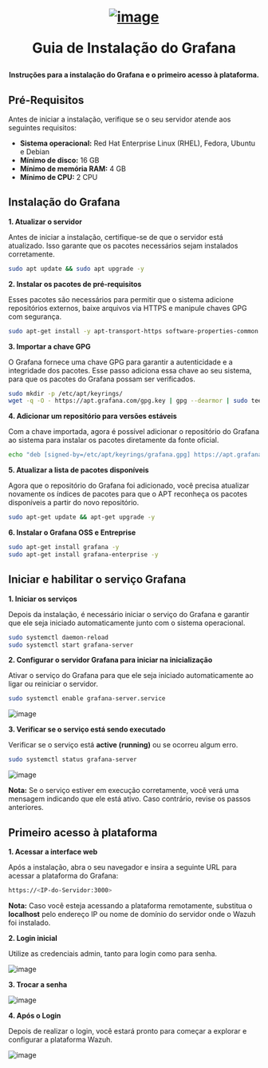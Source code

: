 <h1 align="center">

[![image](https://github.com/user-attachments/assets/012db8db-ae41-4a8e-b510-89886de09a2d)](https://grafana.com/)

Guia de Instalação do Grafana

</h1>

<h4 align="center">

Instruções para a instalação do Grafana e o primeiro acesso à plataforma.

</h4>

## Pré-Requisitos

Antes de iniciar a instalação, verifique se o seu servidor atende aos seguintes requisitos:

- **Sistema operacional:** Red Hat Enterprise Linux (RHEL), Fedora, Ubuntu e Debian
- **Mínimo de disco:** 16 GB
- **Mínimo de memória RAM:** 4 GB
- **Mínimo de CPU:** 2 CPU


## Instalação do Grafana

**1. Atualizar o servidor**

Antes de iniciar a instalação, certifique-se de que o servidor está atualizado. Isso garante que os pacotes necessários sejam instalados corretamente.
```bash
sudo apt update && sudo apt upgrade -y
```

**2. Instalar os pacotes de pré-requisitos**

Esses pacotes são necessários para permitir que o sistema adicione repositórios externos, baixe arquivos via HTTPS e manipule chaves GPG com segurança.
```bash
sudo apt-get install -y apt-transport-https software-properties-common wget
```

**3. Importar a chave GPG**

O Grafana fornece uma chave GPG para garantir a autenticidade e a integridade dos pacotes. Esse passo adiciona essa chave ao seu sistema, para que os pacotes do Grafana possam ser verificados.
```bash
sudo mkdir -p /etc/apt/keyrings/
wget -q -O - https://apt.grafana.com/gpg.key | gpg --dearmor | sudo tee /etc/apt/keyrings/grafana.gpg > /dev/null
```

**4. Adicionar um repositório para versões estáveis**

Com a chave importada, agora é possível adicionar o repositório do Grafana ao sistema para instalar os pacotes diretamente da fonte oficial.
```bash
echo "deb [signed-by=/etc/apt/keyrings/grafana.gpg] https://apt.grafana.com stable main" | sudo tee -a /etc/apt/sources.list.d/grafana.list
```

**5. Atualizar a lista de pacotes disponíveis**

Agora que o repositório do Grafana foi adicionado, você precisa atualizar novamente os índices de pacotes para que o APT reconheça os pacotes disponíveis a partir do novo repositório.
```bash
sudo apt-get update && apt-get upgrade -y
```

**6. Instalar o Grafana OSS e Entreprise**

```bash
sudo apt-get install grafana -y
sudo apt-get install grafana-enterprise -y
```


## Iniciar e habilitar o serviço Grafana

**1. Iniciar os serviços**

Depois da instalação, é necessário iniciar o serviço do Grafana e garantir que ele seja iniciado automaticamente junto com o sistema operacional.
```bash
sudo systemctl daemon-reload
sudo systemctl start grafana-server
```

**2. Configurar o servidor Grafana para iniciar na inicialização**

Ativar o serviço do Grafana para que ele seja iniciado automaticamente ao ligar ou reiniciar o servidor.
```bash
sudo systemctl enable grafana-server.service
```

![image](https://github.com/user-attachments/assets/a23bbd1d-7f2e-4a15-87f3-3064cba765b7)

**3. Verificar se o serviço está sendo executado**

Verificar se o serviço está **active (running)** ou se ocorreu algum erro.
```bash
sudo systemctl status grafana-server
```

![image](https://github.com/user-attachments/assets/7d6ac3b6-c8b6-4001-a7cd-c9c32473f744)

**Nota:** Se o serviço estiver em execução corretamente, você verá uma mensagem indicando que ele está ativo. Caso contrário, revise os passos anteriores.

## Primeiro acesso à plataforma
**1. Acessar a interface web**

Após a instalação, abra o seu navegador e insira a seguinte URL para acessar a plataforma do Grafana:
```bash
https://<IP-do-Servidor:3000>
```
**Nota:** Caso você esteja acessando a plataforma remotamente, substitua o **localhost** pelo endereço IP ou nome de domínio do servidor onde o Wazuh foi instalado.

**2. Login inicial**

Utilize as credenciais admin, tanto para login como para senha.

![image](https://github.com/user-attachments/assets/fa85656b-8335-4a6e-a53a-16b5514b56b6)

**3. Trocar a senha**

![image](https://github.com/user-attachments/assets/356056b6-8854-47cc-99be-6ca8de42c5f1)


**4. Após o Login**

Depois de realizar o login, você estará pronto para começar a explorar e configurar a plataforma Wazuh.

![image](https://github.com/user-attachments/assets/8388280c-41cf-42b7-90f3-ff09c2c37c2b)







